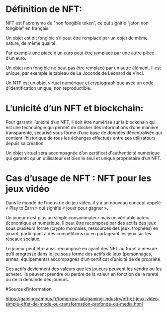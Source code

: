 # Définition de NFT: 

NFT est l'acronyme de "non fongible token”, ce qui signifie “jeton non fongible” en français. 

Un objet est dit fongible s‘il peut être remplacé par un objet de même nature, de même qualité. 

Par exemple une pièce d’un euro peut être remplacé par une autre pièce d’un euro.

Un objet non fongible ne peut pas être remplacé par un autre élément. Il est unique, par exemple le tableau de La Joconde de Léonard de Vinci.
 
Un NTF est un objet virtuel numérique et cryptographique avec un code d’identification unique, non reproductible.


# L’unicité d’un NFT et blockchain:

Pour garantir l’unicité d’un NFT, il doit être numérisé sur la blockchain qui est une technologie qui permet de stocker des informations d’une manière transparente,
sécurisé sous forme d’une base de données décentralisée qui contient l’historique de tous les échanges effectués entre ses utilisateurs depuis sa création.

Un objet virtuel sera accompagnée d’un certificat d'authenticité numérique qui garantit qu’un utilisateur est bien le seul et unique propriétaire d’un NFT.

# Cas d’usage de NFT : NFT pour les jeux vidéo
	
Dans le monde de l’industrie du jeu vidéo, il y a un nouveau concept appelé « Play to Earn » qui signifie « jouer pour gagner ».

Un joueur n’est plus un simple consommateur mais un véritable acteur économique et numérique. 
Il peut être recomposé par des actifs des jeux sous plusieurs forme (crypto monnaies, ressources des jeux, trophées) en jouant,
participant à des compétitions ou en partageant les jeux sur les réseaux sociaux.

Le joueur peut être aussi recomposé en ayant des NFT au fur et à mesure qu’il progresse dans le jeu sous forme des actifs
de jeux (personnages, armes, équipements) accompagnés d’un certificat d’unicité de de propriété. 

Ces actifs deviennent des valeurs que les joueurs peuvent les vendre ou les acheter. Ils peuvent prendre ou perdre de la valeur en fonction
de la rareté ou de la demande des joueurs.

#Source d'information

https://gamingcampus.fr/tomorrow-lab/gaming-industry/nft-et-jeux-video-simple-effet-de-mode-ou-transformation-profonde-du-media.html
